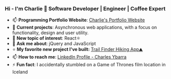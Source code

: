 ### Hi - I'm Charlie 👋 Software Developer | Engineer | Coffee Expert 
- 📫 **Programming Portfolio Website**: [Charlie's Portfolio Website](https://charliearray.github.io/personal-website/)
- 📁 **Current projects**: Asynchronous web applications, with a focus on functionality, design and user utility.
- 🌱 **New topic of interest**: React⚛️
- 💬 **Ask me about**: jQuery and JavaScript 
- ⭐ **My favorite new project I've built:** [Trail Finder Hiking App⛰️](https://charliearray.github.io/api-hiking-app/)
- 📫 **How to reach me**: [LinkedIn Profile - Charles Ybarra](https://www.linkedin.com/in/engineercharlie/)
- ⚡ **Fun fact**: I accidentally stumbled on a Game of Thrones film location in Iceland
